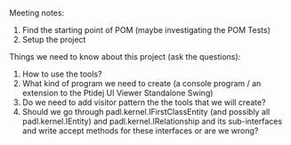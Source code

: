 Meeting notes:

1. Find the starting point of POM (maybe investigating the POM Tests)
2. Setup the project

Things we need to know about this project (ask the questions):
1. How to use the tools?
2. What kind of program we need to create (a console program / an extension to the Ptidej UI Viewer Standalone Swing)
3. Do we need to add visitor pattern the the tools that we will create?
4. Should we go through padl.kernel.IFirstClassEntity (and possibly all padl.kernel.IEntity) and padl.kernel.IRelationship and its sub-interfaces and write accept methods for these interfaces or are we wrong?